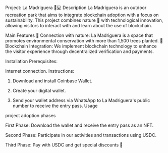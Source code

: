 Project: La Madriguera 🌿💻
Description
La Madriguera is an outdoor recreation park that aims to integrate blockchain adoption with a focus on sustainability. 
This project combines nature 🌳 with technological innovation, allowing visitors to interact with and learn about the use of blockchain.

Main Features
🌱 Connection with nature: La Madriguera is a space that promotes environmental conservation with more than 1,500 trees planted.
🔗 Blockchain Integration: We implement blockchain technology to enhance the visitor experience through decentralized verification and payments.

Installation
Prerequisites:

Internet connection.
Instructions:

1. Download and install Coinbase Wallet.

2. Create your digital wallet.

3. Send your wallet address via WhatsApp to La Madriguera's public number to receive the entry pass.
Usage

project adoption phases

First Phase: Download the wallet and receive the entry pass as an NFT.

Second Phase: Participate in our activities and transactions using USDC.

Third Phase: Pay with USDC and get special discounts 🎉
